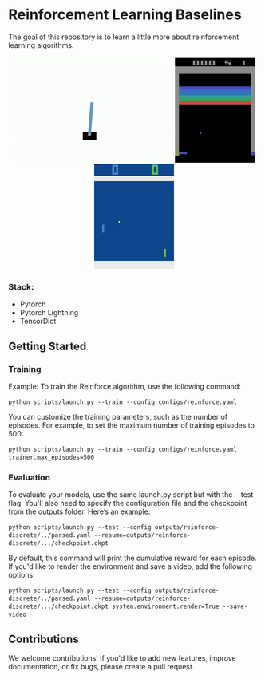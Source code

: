 # Reinforcement Learning Baselines

The goal of this repository is to learn a little more about reinforcement learning algorithms.

<p align="center">
    <img src="./assets/reinforce_out_example.gif" />
    <img src="./assets/dqn_breakout.gif" />
    <img src="./assets/dqn_pong.gif" />
</p>

### Stack:
- Pytorch
- Pytorch Lightning
- TensorDict

## Getting Started

### Training

Example: To train the Reinforce algorithm, use the following command:
```
python scripts/launch.py --train --config configs/reinforce.yaml
```
You can customize the training parameters, such as the number of episodes. For example, to set the maximum number of training episodes to 500:

```
python scripts/launch.py --train --config configs/reinforce.yaml trainer.max_episodes=500
```

### Evaluation

To evaluate your models, use the same launch.py script but with the --test flag. You'll also need to specify the configuration file and the checkpoint from the outputs folder. Here’s an example:

```
python scripts/launch.py --test --config outputs/reinforce-discrete/../parsed.yaml --resume=outputs/reinforce-discrete/.../checkpoint.ckpt
```

By default, this command will print the cumulative reward for each episode. If you'd like to render the environment and save a video, add the following options:

```
python scripts/launch.py --test --config outputs/reinforce-discrete/../parsed.yaml --resume=outputs/reinforce-discrete/.../checkpoint.ckpt system.environment.render=True --save-video
```

## Contributions
We welcome contributions! If you'd like to add new features, improve documentation, or fix bugs, please create a pull request.